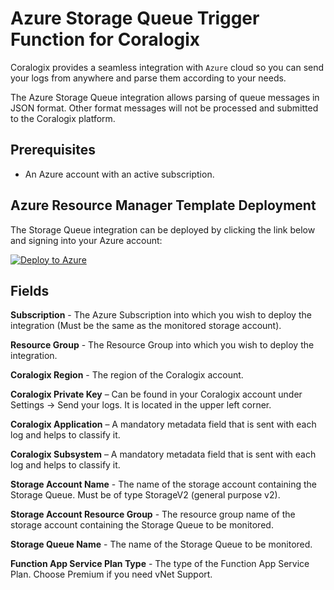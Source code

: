 # Azure Storage Queue Trigger Function for Coralogix

Coralogix provides a seamless integration with ``Azure`` cloud so you can send your logs from anywhere and parse them according to your needs.

The Azure Storage Queue integration allows parsing of queue messages in JSON format. Other format messages will not be processed and submitted to the Coralogix platform.

## Prerequisites

* An Azure account with an active subscription.

## Azure Resource Manager Template Deployment

The Storage Queue integration can be deployed by clicking the link below and signing into your Azure account:

[![Deploy to Azure](https://aka.ms/deploytoazurebutton)](https://portal.azure.com/#create/Microsoft.Template/uri/https%3A%2F%2Fraw.githubusercontent.com%2Fcoralogix%2Fcoralogix-azure-serverless%2Fmaster%2FStorageQueue%2FARM%2FStorageQueue.json)

## Fields

**Subscription** - The Azure Subscription into which you wish to deploy the integration (Must be the same as the monitored storage account).

**Resource Group** - The Resource Group into which you wish to deploy the integration.

**Coralogix Region** - The region of the Coralogix account.

**Coralogix Private Key** – Can be found in your Coralogix account under Settings -> Send your logs. It is located in the upper left corner.

**Coralogix Application** – A mandatory metadata field that is sent with each log and helps to classify it.

**Coralogix Subsystem** – A mandatory metadata field that is sent with each log and helps to classify it.

**Storage Account Name** - The name of the storage account containing the Storage Queue. Must be of type StorageV2 (general purpose v2).

**Storage Account Resource Group** - The resource group name of the storage account containing the Storage Queue to be monitored.

**Storage Queue Name** - The name of the Storage Queue to be monitored.

**Function App Service Plan Type** - The type of the Function App Service Plan. Choose Premium if you need vNet Support.
